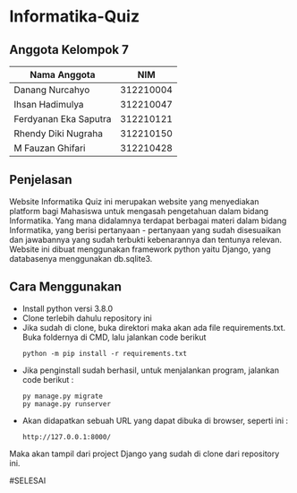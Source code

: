 # Informatika-Quiz

## Anggota Kelompok 7
|      Nama Anggota      |      NIM      |
| ---------------------- | ------------- |
|    Danang Nurcahyo     |   312210004   |
|    Ihsan Hadimulya     |   312210047   |
| Ferdyanan Eka Saputra  |   312210121   |
|   Rhendy Diki Nugraha  |   312210150   |
|    M Fauzan Ghifari    |   312210428   |

## Penjelasan
Website Informatika Quiz ini merupakan website yang menyediakan platform bagi Mahasiswa untuk mengasah pengetahuan dalam bidang Informatika. Yang mana didalamnya terdapat berbagai materi dalam bidang Informatika, yang berisi pertanyaan - pertanyaan yang sudah disesuaikan dan jawabannya yang sudah terbukti kebenarannya dan tentunya relevan. Website ini dibuat menggunakan framework python yaitu Django, yang databasenya menggunakan db.sqlite3. 

## Cara Menggunakan
- Install python versi 3.8.0
- Clone terlebih dahulu repository ini
- Jika sudah di clone, buka direktori maka akan ada file requirements.txt. Buka foldernya di CMD, lalu jalankan code berikut
  ```
  python -m pip install -r requirements.txt
   ```
- Jika penginstall sudah berhasil, untuk menjalankan program, jalankan code berikut :
  ```
  py manage.py migrate
  py manage.py runserver
  ```
- Akan didapatkan sebuah URL yang dapat dibuka di browser, seperti ini :
  ```
  http://127.0.0.1:8000/
  ```
Maka akan tampil dari project Django yang sudah di clone dari repository ini. 

#SELESAI

